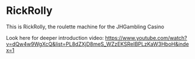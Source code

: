 # RickRolly
This is RickRolly, the roulette machine for the JHGambling Casino 

Look here for deeper introduction video: https://www.youtube.com/watch?v=dQw4w9WgXcQ&list=PL8dZXjD8meS_WZzEKSReIBPLzKaW3HboH&index=1
